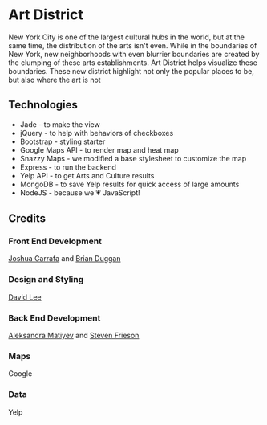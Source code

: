 # Art District
New York City is one of the largest cultural hubs in the world, but at the same time, the distribution of the arts isn't even. While in the boundaries of New York, new neighborhoods with even blurrier boundaries are created by the clumping of these arts establishments.  Art District helps visualize these boundaries.  These new district highlight not only the popular places to be, but also where the art is not

## Technologies
- Jade - to make the view
- jQuery - to help with behaviors of checkboxes
- Bootstrap - styling starter
- Google Maps API - to render map and heat map
- Snazzy Maps - we modified a base stylesheet to customize the map
- Express - to run the backend
- Yelp API - to get Arts and Culture results
- MongoDB - to save Yelp results for quick access of large amounts
- NodeJS - because we 💗 JavaScript!

## Credits
### Front End Development
[Joshua Carrafa](https://github.com/carrafa) and [Brian Duggan](https://github.com/brianduggan)
### Design and Styling
[David Lee](https://github.com/EpohSiEreht)
### Back End Development
[Aleksandra Matiyev](https://github.com/aleksa000777) and [Steven Frieson](https://github.com/sfrieson)

### Maps
Google

### Data
Yelp

